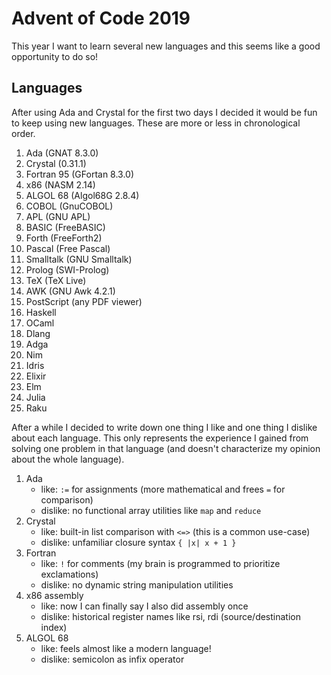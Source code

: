 Advent of Code 2019
===================
This year I want to learn several new languages and this seems like a good 
opportunity to do so!

Languages
---------
After using Ada and Crystal for the first two days I decided it would be fun to
keep using new languages. These are more or less in chronological order.

1. Ada (GNAT 8.3.0)
2. Crystal (0.31.1)
3. Fortran 95 (GFortan 8.3.0)
4. x86 (NASM 2.14)
5. ALGOL 68 (Algol68G 2.8.4)
6. COBOL (GnuCOBOL)
7. APL (GNU APL)
8. BASIC (FreeBASIC)
9. Forth (FreeForth2)
10. Pascal (Free Pascal)
11. Smalltalk (GNU Smalltalk)
12. Prolog (SWI-Prolog)
13. TeX (TeX Live)
14. AWK (GNU Awk 4.2.1)
15. PostScript (any PDF viewer)
16. Haskell
17. OCaml
18. Dlang
19. Adga
20. Nim
21. Idris
22. Elixir
23. Elm
24. Julia
25. Raku

After a while I decided to write down one thing I like and one thing I dislike
about each language. This only represents the experience I gained from solving
one problem in that language (and doesn't characterize my opinion about the
whole language).

1. Ada
   * like: `:=` for assignments (more mathematical and frees `=` for comparison)
   * dislike: no functional array utilities like `map` and `reduce`
2. Crystal
   * like: built-in list comparison with `<=>` (this is a common use-case)
   * dislike: unfamiliar closure syntax `{ |x| x + 1 }`
3. Fortran
   * like: `!` for comments (my brain is programmed to prioritize exclamations)
   * dislike: no dynamic string manipulation utilities
4. x86 assembly
   * like: now I can finally say I also did assembly once
   * dislike: historical register names like rsi, rdi (source/destination index)
5. ALGOL 68
   * like: feels almost like a modern language!
   * dislike: semicolon as infix operator
